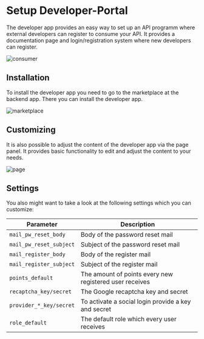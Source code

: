 
# Setup Developer-Portal

The developer app provides an easy way to set up an API programm where external developers can register to consume
your API. It provides a documentation page and login/registration system where new developers can register. 

![consumer](/img/use_cases/consumer.png)

## Installation

To install the developer app you need to go to the marketplace at the backend app. There you can install the developer
app.

![marketplace](/img/use_cases/marketplace.png)

## Customizing

It is also possible to adjust the content of the developer app via the page panel. It provides basic functionality to
edit and adjust the content to your needs.

![page](/img/use_cases/page.png)

## Settings

You also might want to take a look at the following settings which you can customize:

| Parameter               | Description                                             |
|-------------------------|---------------------------------------------------------|
| `mail_pw_reset_body`    | Body of the password reset mail                         |
| `mail_pw_reset_subject` | Subject of the password reset mail                      |
| `mail_register_body`    | Body of the register mail                               |
| `mail_register_subject` | Subject of the register mail                            |
| `points_default`        | The amount of points every new registered user receives |
| `recaptcha_key/secret`  | The Google recaptcha key and secret                     |
| `provider_*_key/secret` | To activate a social login provide a key and secret     |
| `role_default`          | The default role which every user receives              |
